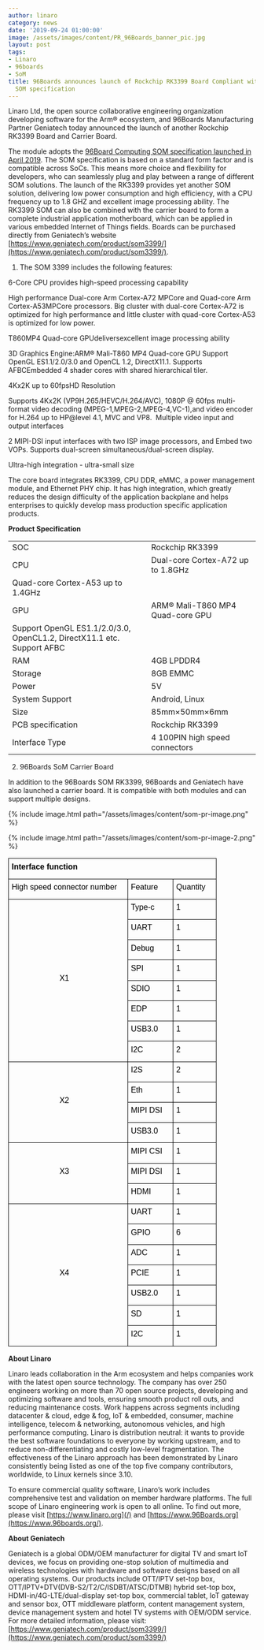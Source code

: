 ```yaml
---
author: linaro
category: news
date: '2019-09-24 01:00:00'
image: /assets/images/content/PR_96Boards_banner_pic.jpg
layout: post
tags:
- Linaro
- 96boards
- SoM
title: 96Boards announces launch of Rockchip RK3399 Board Compliant with 96Boards
  SOM specification
---
```


Linaro Ltd, the open source collaborative engineering organization developing software for the Arm® ecosystem, and 96Boards Manufacturing Partner Geniatech today announced the launch of another Rockchip RK3399 Board and Carrier Board.

The module adopts the [96Board Computing SOM specification launched in April 2019](/news/linaro-announces-launch-of-96boards-system-on-module-som-specification/). The SOM specification is based on a standard form factor and is compatible across SoCs. This means more choice and flexibility for developers, who can seamlessly plug and play between a range of different SOM solutions. The launch of the RK3399 provides yet another SOM solution, delivering low power consumption and high efficiency, with a CPU frequency up to 1.8 GHZ and excellent image processing ability. The RK3399 SOM can also be combined with the carrier board to form a complete industrial application motherboard, which can be applied in various embedded Internet of Things fields. Boards can be purchased directly from Geniatech’s website [https://www.geniatech.com/product/som3399/](https://www.geniatech.com/product/som3399/).

1. The SOM 3399 includes the following features:

6-Core CPU provides high-speed processing capability

High performance Dual-core Arm Cortex-A72 MPCore and Quad-core Arm Cortex-A53MPCore processors. Big cluster with dual-core Cortex-A72 is optimized for high performance and little cluster with quad-core Cortex-A53 is optimized for low power.

T860MP4 Quad-core GPUdeliversexcellent image processing ability

3D Graphics Engine:ARM® Mali-T860 MP4 Quad-core GPU Support OpenGL ES1.1/2.0/3.0 and OpenCL 1.2, DirectX11.1. Supports AFBCEmbedded 4 shader cores with shared hierarchical tiler.

4Kx2K up to 60fpsHD Resolution

Supports 4Kx2K (VP9H.265/HEVC/H.264/AVC), 1080P @ 60fps multi-format video decoding (MPEG-1,MPEG-2,MPEG-4,VC-1),and video encoder for H.264 up to HP@level 4.1, MVC and VP8. 
Multiple video input and output interfaces

2 MIPI-DSI input interfaces with two ISP image processors, and Embed two VOPs. Supports dual-screen simultaneous/dual-screen display.

Ultra-high integration - ultra-small size

The core board integrates RK3399, CPU DDR, eMMC, a power management module, and Ethernet PHY chip. It has high integration, which greatly reduces the design difficulty of the application backplane and helps enterprises to quickly develop mass production specific application products.

**Product Specification**

|                                                                        |                                   |
| ---------------------------------------------------------------------- | --------------------------------- |
| SOC                                                                    | Rockchip RK3399                   |
| CPU                                                                    | Dual-core Cortex-A72 up to 1.8GHz |
| Quad-core Cortex-A53 up to 1.4GHz                                      |
| GPU                                                                    | ARM® Mali-T860 MP4 Quad-core GPU  |
| Support OpenGL ES1.1/2.0/3.0, OpenCL1.2, DirectX11.1 etc. Support AFBC |
| RAM                                                                    | 4GB LPDDR4                        |
| Storage                                                                | 8GB EMMC                          |
| Power                                                                  | 5V                                |
| System Support                                                         | Android, Linux                    |
| Size                                                                   | 85mm×50mm×6mm                     |
| PCB specification                                                      | Rockchip RK3399                   |
| Interface Type                                                         | 4 100PIN high speed connectors    |

2. 96Boards SoM Carrier Board

In addition to the 96Boards SOM RK3399, 96Boards and Geniatech have also launched a carrier board. It is compatible with both modules and can support multiple designs.

{% include image.html path="/assets/images/content/som-pr-image.png" %}

{% include image.html path="/assets/images/content/som-pr-image-2.png" %}

  <table  class="table table-responsive" style="border:none;border-collapse:collapse;">
    <tbody style="border-left:1px solid #000;">
      <tr style="height:16pt;">
        <td colspan="3" style="border-left:solid #000000 0.5pt;border-right:solid #000000 0.5pt;border-bottom:solid #000000 0.5pt;border-top:solid #000000 0.5pt;vertical-align:top;padding:4pt 10pt 4pt 4.5pt;overflow:hidden;overflow-wrap:break-word;">
          <p dir="ltr" style="line-height:1.34;margin-right: 6pt;text-indent: -0.5pt;margin-top:0pt;margin-bottom:6.1pt;padding:0pt 0pt 0pt 0.5pt;"><span style="font-size:12pt;font-family:Arial;color:#000000;background-color:transparent;font-weight:700;font-style:normal;font-variant:normal;text-decoration:none;vertical-align:baseline;white-space:pre;white-space:pre-wrap;">Interface function</span></p>
        </td>
      </tr>
      <tr style="height:29pt;">
        <td style="border-left:solid #000000 0.5pt;border-right:solid #000000 0.5pt;border-bottom:solid #000000 0.5pt;border-top:solid #000000 0.5pt;vertical-align:top;padding:4pt 10pt 4pt 4.5pt;overflow:hidden;overflow-wrap:break-word;">
          <p dir="ltr" style="line-height:1.34;margin-right: 6pt;text-indent: -0.5pt;margin-top:0pt;margin-bottom:6.1pt;padding:0pt 0pt 0pt 0.5pt;"><span style="font-size:12pt;font-family:Arial;color:#000000;background-color:transparent;font-weight:400;font-style:normal;font-variant:normal;text-decoration:none;vertical-align:baseline;white-space:pre;white-space:pre-wrap;">High speed connector number</span></p>
        </td>
        <td style="border-left:solid #000000 0.5pt;border-right:solid #000000 0.5pt;border-bottom:solid #000000 0.5pt;border-top:solid #000000 0.5pt;vertical-align:top;padding:4pt 10pt 4pt 4.5pt;overflow:hidden;overflow-wrap:break-word;">
          <p dir="ltr" style="line-height:1.34;margin-right: 6pt;text-indent: -0.5pt;text-align: justify;margin-top:0pt;margin-bottom:6.1pt;padding:0pt 0pt 0pt 0.5pt;"><span style="font-size:12pt;font-family:Arial;color:#000000;background-color:transparent;font-weight:400;font-style:normal;font-variant:normal;text-decoration:none;vertical-align:baseline;white-space:pre;white-space:pre-wrap;">Feature</span></p>
        </td>
        <td style="border-left:solid #000000 0.5pt;border-right:solid #000000 0.5pt;border-bottom:solid #000000 0.5pt;border-top:solid #000000 0.5pt;vertical-align:top;padding:4pt 10pt 4pt 4.5pt;overflow:hidden;overflow-wrap:break-word;">
          <p dir="ltr" style="line-height:1.34;margin-right: 6pt;text-indent: -0.5pt;text-align: justify;margin-top:0pt;margin-bottom:6.1pt;padding:0pt 0pt 0pt 0.5pt;"><span style="font-size:12pt;font-family:Arial;color:#000000;background-color:transparent;font-weight:400;font-style:normal;font-variant:normal;text-decoration:none;vertical-align:baseline;white-space:pre;white-space:pre-wrap;">Quantity</span></p>
        </td>
      </tr>
      <tr style="height:14pt;">
        <td rowspan="8" style="border-left:solid #000000 0.5pt;border-right:solid #000000 0.5pt;border-bottom:solid #000000 0.5pt;border-top:solid #000000 0.5pt;vertical-align:middle;padding:4pt 10pt 4pt 4.5pt;overflow:hidden;overflow-wrap:break-word;">
          <p dir="ltr" style="line-height:1.34;margin-right: 6pt;text-indent: -0.5pt;text-align: center;margin-top:0pt;margin-bottom:6.1pt;padding:0pt 0pt 0pt 0.5pt;"><span style="font-size:12pt;font-family:Arial;color:#000000;background-color:transparent;font-weight:400;font-style:normal;font-variant:normal;text-decoration:none;vertical-align:baseline;white-space:pre;white-space:pre-wrap;">X1</span></p>
        </td>
        <td style="border-left:solid #000000 0.5pt;border-right:solid #000000 0.5pt;border-bottom:solid #000000 0.5pt;border-top:solid #000000 0.5pt;vertical-align:top;padding:4pt 10pt 4pt 4.5pt;overflow:hidden;overflow-wrap:break-word;">
          <p dir="ltr" style="line-height:1.34;margin-right: 6pt;text-indent: -0.5pt;text-align: justify;margin-top:0pt;margin-bottom:6.1pt;padding:0pt 0pt 0pt 0.5pt;"><span style="font-size:12pt;font-family:Arial;color:#000000;background-color:transparent;font-weight:400;font-style:normal;font-variant:normal;text-decoration:none;vertical-align:baseline;white-space:pre;white-space:pre-wrap;">Type-c</span></p>
        </td>
        <td style="border-left:solid #000000 0.5pt;border-right:solid #000000 0.5pt;border-bottom:solid #000000 0.5pt;border-top:solid #000000 0.5pt;vertical-align:top;padding:4pt 10pt 4pt 4.5pt;overflow:hidden;overflow-wrap:break-word;">
          <p dir="ltr" style="line-height:1.34;margin-right: 6pt;text-indent: -0.5pt;text-align: justify;margin-top:0pt;margin-bottom:6.1pt;padding:0pt 0pt 0pt 0.5pt;"><span style="font-size:12pt;font-family:Arial;color:#000000;background-color:transparent;font-weight:400;font-style:normal;font-variant:normal;text-decoration:none;vertical-align:baseline;white-space:pre;white-space:pre-wrap;">1</span></p>
        </td>
      </tr>
      <tr style="height:14pt;">
        <td style="border-left:solid #000000 0.5pt;border-right:solid #000000 0.5pt;border-bottom:solid #000000 0.5pt;border-top:solid #000000 0.5pt;vertical-align:top;padding:4pt 10pt 4pt 4.5pt;overflow:hidden;overflow-wrap:break-word;">
          <p dir="ltr" style="line-height:1.34;margin-right: 6pt;text-indent: -0.5pt;text-align: justify;margin-top:0pt;margin-bottom:6.1pt;padding:0pt 0pt 0pt 0.5pt;"><span style="font-size:12pt;font-family:Arial;color:#000000;background-color:transparent;font-weight:400;font-style:normal;font-variant:normal;text-decoration:none;vertical-align:baseline;white-space:pre;white-space:pre-wrap;">UART</span></p>
        </td>
        <td style="border-left:solid #000000 0.5pt;border-right:solid #000000 0.5pt;border-bottom:solid #000000 0.5pt;border-top:solid #000000 0.5pt;vertical-align:top;padding:4pt 10pt 4pt 4.5pt;overflow:hidden;overflow-wrap:break-word;">
          <p dir="ltr" style="line-height:1.34;margin-right: 6pt;text-indent: -0.5pt;text-align: justify;margin-top:0pt;margin-bottom:6.1pt;padding:0pt 0pt 0pt 0.5pt;"><span style="font-size:12pt;font-family:Arial;color:#000000;background-color:transparent;font-weight:400;font-style:normal;font-variant:normal;text-decoration:none;vertical-align:baseline;white-space:pre;white-space:pre-wrap;">1</span></p>
        </td>
      </tr>
      <tr style="height:14pt;">
        <td style="border-left:solid #000000 0.5pt;border-right:solid #000000 0.5pt;border-bottom:solid #000000 0.5pt;border-top:solid #000000 0.5pt;vertical-align:top;padding:4pt 10pt 4pt 4.5pt;overflow:hidden;overflow-wrap:break-word;">
          <p dir="ltr" style="line-height:1.34;margin-right: 6pt;text-indent: -0.5pt;text-align: justify;margin-top:0pt;margin-bottom:6.1pt;padding:0pt 0pt 0pt 0.5pt;"><span style="font-size:12pt;font-family:Arial;color:#000000;background-color:transparent;font-weight:400;font-style:normal;font-variant:normal;text-decoration:none;vertical-align:baseline;white-space:pre;white-space:pre-wrap;">Debug</span></p>
        </td>
        <td style="border-left:solid #000000 0.5pt;border-right:solid #000000 0.5pt;border-bottom:solid #000000 0.5pt;border-top:solid #000000 0.5pt;vertical-align:top;padding:4pt 10pt 4pt 4.5pt;overflow:hidden;overflow-wrap:break-word;">
          <p dir="ltr" style="line-height:1.34;margin-right: 6pt;text-indent: -0.5pt;text-align: justify;margin-top:0pt;margin-bottom:6.1pt;padding:0pt 0pt 0pt 0.5pt;"><span style="font-size:12pt;font-family:Arial;color:#000000;background-color:transparent;font-weight:400;font-style:normal;font-variant:normal;text-decoration:none;vertical-align:baseline;white-space:pre;white-space:pre-wrap;">1</span></p>
        </td>
      </tr>
      <tr style="height:14pt;">
        <td style="border-left:solid #000000 0.5pt;border-right:solid #000000 0.5pt;border-bottom:solid #000000 0.5pt;border-top:solid #000000 0.5pt;vertical-align:top;padding:4pt 10pt 4pt 4.5pt;overflow:hidden;overflow-wrap:break-word;">
          <p dir="ltr" style="line-height:1.34;margin-right: 6pt;text-indent: -0.5pt;text-align: justify;margin-top:0pt;margin-bottom:6.1pt;padding:0pt 0pt 0pt 0.5pt;"><span style="font-size:12pt;font-family:Arial;color:#000000;background-color:transparent;font-weight:400;font-style:normal;font-variant:normal;text-decoration:none;vertical-align:baseline;white-space:pre;white-space:pre-wrap;">SPI</span></p>
        </td>
        <td style="border-left:solid #000000 0.5pt;border-right:solid #000000 0.5pt;border-bottom:solid #000000 0.5pt;border-top:solid #000000 0.5pt;vertical-align:top;padding:4pt 10pt 4pt 4.5pt;overflow:hidden;overflow-wrap:break-word;">
          <p dir="ltr" style="line-height:1.34;margin-right: 6pt;text-indent: -0.5pt;text-align: justify;margin-top:0pt;margin-bottom:6.1pt;padding:0pt 0pt 0pt 0.5pt;"><span style="font-size:12pt;font-family:Arial;color:#000000;background-color:transparent;font-weight:400;font-style:normal;font-variant:normal;text-decoration:none;vertical-align:baseline;white-space:pre;white-space:pre-wrap;">1</span></p>
        </td>
      </tr>
      <tr style="height:14pt;">
        <td style="border-left:solid #000000 0.5pt;border-right:solid #000000 0.5pt;border-bottom:solid #000000 0.5pt;border-top:solid #000000 0.5pt;vertical-align:top;padding:4pt 10pt 4pt 4.5pt;overflow:hidden;overflow-wrap:break-word;">
          <p dir="ltr" style="line-height:1.34;margin-right: 6pt;text-indent: -0.5pt;text-align: justify;margin-top:0pt;margin-bottom:6.1pt;padding:0pt 0pt 0pt 0.5pt;"><span style="font-size:12pt;font-family:Arial;color:#000000;background-color:transparent;font-weight:400;font-style:normal;font-variant:normal;text-decoration:none;vertical-align:baseline;white-space:pre;white-space:pre-wrap;">SDIO</span></p>
        </td>
        <td style="border-left:solid #000000 0.5pt;border-right:solid #000000 0.5pt;border-bottom:solid #000000 0.5pt;border-top:solid #000000 0.5pt;vertical-align:top;padding:4pt 10pt 4pt 4.5pt;overflow:hidden;overflow-wrap:break-word;">
          <p dir="ltr" style="line-height:1.34;margin-right: 6pt;text-indent: -0.5pt;text-align: justify;margin-top:0pt;margin-bottom:6.1pt;padding:0pt 0pt 0pt 0.5pt;"><span style="font-size:12pt;font-family:Arial;color:#000000;background-color:transparent;font-weight:400;font-style:normal;font-variant:normal;text-decoration:none;vertical-align:baseline;white-space:pre;white-space:pre-wrap;">1</span></p>
        </td>
      </tr>
      <tr style="height:14pt;">
        <td style="border-left:solid #000000 0.5pt;border-right:solid #000000 0.5pt;border-bottom:solid #000000 0.5pt;border-top:solid #000000 0.5pt;vertical-align:top;padding:4pt 10pt 4pt 4.5pt;overflow:hidden;overflow-wrap:break-word;">
          <p dir="ltr" style="line-height:1.34;margin-right: 6pt;text-indent: -0.5pt;text-align: justify;margin-top:0pt;margin-bottom:6.1pt;padding:0pt 0pt 0pt 0.5pt;"><span style="font-size:12pt;font-family:Arial;color:#000000;background-color:transparent;font-weight:400;font-style:normal;font-variant:normal;text-decoration:none;vertical-align:baseline;white-space:pre;white-space:pre-wrap;">EDP</span></p>
        </td>
        <td style="border-left:solid #000000 0.5pt;border-right:solid #000000 0.5pt;border-bottom:solid #000000 0.5pt;border-top:solid #000000 0.5pt;vertical-align:top;padding:4pt 10pt 4pt 4.5pt;overflow:hidden;overflow-wrap:break-word;">
          <p dir="ltr" style="line-height:1.34;margin-right: 6pt;text-indent: -0.5pt;text-align: justify;margin-top:0pt;margin-bottom:6.1pt;padding:0pt 0pt 0pt 0.5pt;"><span style="font-size:12pt;font-family:Arial;color:#000000;background-color:transparent;font-weight:400;font-style:normal;font-variant:normal;text-decoration:none;vertical-align:baseline;white-space:pre;white-space:pre-wrap;">1</span></p>
        </td>
      </tr>
      <tr style="height:14pt;">
        <td style="border-left:solid #000000 0.5pt;border-right:solid #000000 0.5pt;border-bottom:solid #000000 0.5pt;border-top:solid #000000 0.5pt;vertical-align:top;padding:4pt 10pt 4pt 4.5pt;overflow:hidden;overflow-wrap:break-word;">
          <p dir="ltr" style="line-height:1.34;margin-right: 6pt;text-indent: -0.5pt;text-align: justify;margin-top:0pt;margin-bottom:6.1pt;padding:0pt 0pt 0pt 0.5pt;"><span style="font-size:12pt;font-family:Arial;color:#000000;background-color:transparent;font-weight:400;font-style:normal;font-variant:normal;text-decoration:none;vertical-align:baseline;white-space:pre;white-space:pre-wrap;">USB3.0</span></p>
        </td>
        <td style="border-left:solid #000000 0.5pt;border-right:solid #000000 0.5pt;border-bottom:solid #000000 0.5pt;border-top:solid #000000 0.5pt;vertical-align:top;padding:4pt 10pt 4pt 4.5pt;overflow:hidden;overflow-wrap:break-word;">
          <p dir="ltr" style="line-height:1.34;margin-right: 6pt;text-indent: -0.5pt;text-align: justify;margin-top:0pt;margin-bottom:6.1pt;padding:0pt 0pt 0pt 0.5pt;"><span style="font-size:12pt;font-family:Arial;color:#000000;background-color:transparent;font-weight:400;font-style:normal;font-variant:normal;text-decoration:none;vertical-align:baseline;white-space:pre;white-space:pre-wrap;">1</span></p>
        </td>
      </tr>
      <tr style="height:14pt;">
        <td style="border-left:solid #000000 0.5pt;border-right:solid #000000 0.5pt;border-bottom:solid #000000 0.5pt;border-top:solid #000000 0.5pt;vertical-align:top;padding:4pt 10pt 4pt 4.5pt;overflow:hidden;overflow-wrap:break-word;">
          <p dir="ltr" style="line-height:1.34;margin-right: 6pt;text-indent: -0.5pt;text-align: justify;margin-top:0pt;margin-bottom:6.1pt;padding:0pt 0pt 0pt 0.5pt;"><span style="font-size:12pt;font-family:Arial;color:#000000;background-color:transparent;font-weight:400;font-style:normal;font-variant:normal;text-decoration:none;vertical-align:baseline;white-space:pre;white-space:pre-wrap;">I2C</span></p>
        </td>
        <td style="border-left:solid #000000 0.5pt;border-right:solid #000000 0.5pt;border-bottom:solid #000000 0.5pt;border-top:solid #000000 0.5pt;vertical-align:top;padding:4pt 10pt 4pt 4.5pt;overflow:hidden;overflow-wrap:break-word;">
          <p dir="ltr" style="line-height:1.34;margin-right: 6pt;text-indent: -0.5pt;text-align: justify;margin-top:0pt;margin-bottom:6.1pt;padding:0pt 0pt 0pt 0.5pt;"><span style="font-size:12pt;font-family:Arial;color:#000000;background-color:transparent;font-weight:400;font-style:normal;font-variant:normal;text-decoration:none;vertical-align:baseline;white-space:pre;white-space:pre-wrap;">2</span></p>
        </td>
      </tr>
      <tr style="height:14pt;">
        <td rowspan="4" style="border-left:solid #000000 0.5pt;border-right:solid #000000 0.5pt;border-bottom:solid #000000 0.5pt;border-top:solid #000000 0.5pt;vertical-align:middle;padding:4pt 10pt 4pt 4.5pt;overflow:hidden;overflow-wrap:break-word;">
          <p dir="ltr" style="line-height:1.34;margin-right: 6pt;text-indent: -0.5pt;text-align: center;margin-top:0pt;margin-bottom:6.1pt;padding:0pt 0pt 0pt 0.5pt;"><span style="font-size:12pt;font-family:Arial;color:#000000;background-color:transparent;font-weight:400;font-style:normal;font-variant:normal;text-decoration:none;vertical-align:baseline;white-space:pre;white-space:pre-wrap;">X2</span></p>
        </td>
        <td style="border-left:solid #000000 0.5pt;border-right:solid #000000 0.5pt;border-bottom:solid #000000 0.5pt;border-top:solid #000000 0.5pt;vertical-align:top;padding:4pt 10pt 4pt 4.5pt;overflow:hidden;overflow-wrap:break-word;">
          <p dir="ltr" style="line-height:1.34;margin-right: 6pt;text-indent: -0.5pt;text-align: justify;margin-top:0pt;margin-bottom:6.1pt;padding:0pt 0pt 0pt 0.5pt;"><span style="font-size:12pt;font-family:Arial;color:#000000;background-color:transparent;font-weight:400;font-style:normal;font-variant:normal;text-decoration:none;vertical-align:baseline;white-space:pre;white-space:pre-wrap;">I2S</span></p>
        </td>
        <td style="border-left:solid #000000 0.5pt;border-right:solid #000000 0.5pt;border-bottom:solid #000000 0.5pt;border-top:solid #000000 0.5pt;vertical-align:top;padding:4pt 10pt 4pt 4.5pt;overflow:hidden;overflow-wrap:break-word;">
          <p dir="ltr" style="line-height:1.34;margin-right: 6pt;text-indent: -0.5pt;text-align: justify;margin-top:0pt;margin-bottom:6.1pt;padding:0pt 0pt 0pt 0.5pt;"><span style="font-size:12pt;font-family:Arial;color:#000000;background-color:transparent;font-weight:400;font-style:normal;font-variant:normal;text-decoration:none;vertical-align:baseline;white-space:pre;white-space:pre-wrap;">2</span></p>
        </td>
      </tr>
      <tr style="height:14pt;">
        <td style="border-left:solid #000000 0.5pt;border-right:solid #000000 0.5pt;border-bottom:solid #000000 0.5pt;border-top:solid #000000 0.5pt;vertical-align:top;padding:4pt 10pt 4pt 4.5pt;overflow:hidden;overflow-wrap:break-word;">
          <p dir="ltr" style="line-height:1.34;margin-right: 6pt;text-indent: -0.5pt;text-align: justify;margin-top:0pt;margin-bottom:6.1pt;padding:0pt 0pt 0pt 0.5pt;"><span style="font-size:12pt;font-family:Arial;color:#000000;background-color:transparent;font-weight:400;font-style:normal;font-variant:normal;text-decoration:none;vertical-align:baseline;white-space:pre;white-space:pre-wrap;">Eth</span></p>
        </td>
        <td style="border-left:solid #000000 0.5pt;border-right:solid #000000 0.5pt;border-bottom:solid #000000 0.5pt;border-top:solid #000000 0.5pt;vertical-align:top;padding:4pt 10pt 4pt 4.5pt;overflow:hidden;overflow-wrap:break-word;">
          <p dir="ltr" style="line-height:1.34;margin-right: 6pt;text-indent: -0.5pt;text-align: justify;margin-top:0pt;margin-bottom:6.1pt;padding:0pt 0pt 0pt 0.5pt;"><span style="font-size:12pt;font-family:Arial;color:#000000;background-color:transparent;font-weight:400;font-style:normal;font-variant:normal;text-decoration:none;vertical-align:baseline;white-space:pre;white-space:pre-wrap;">1</span></p>
        </td>
      </tr>
      <tr style="height:14pt;">
        <td style="border-left:solid #000000 0.5pt;border-right:solid #000000 0.5pt;border-bottom:solid #000000 0.5pt;border-top:solid #000000 0.5pt;vertical-align:top;padding:4pt 10pt 4pt 4.5pt;overflow:hidden;overflow-wrap:break-word;">
          <p dir="ltr" style="line-height:1.34;margin-right: 6pt;text-indent: -0.5pt;text-align: justify;margin-top:0pt;margin-bottom:6.1pt;padding:0pt 0pt 0pt 0.5pt;"><span style="font-size:12pt;font-family:Arial;color:#000000;background-color:transparent;font-weight:400;font-style:normal;font-variant:normal;text-decoration:none;vertical-align:baseline;white-space:pre;white-space:pre-wrap;">MIPI DSI</span></p>
        </td>
        <td style="border-left:solid #000000 0.5pt;border-right:solid #000000 0.5pt;border-bottom:solid #000000 0.5pt;border-top:solid #000000 0.5pt;vertical-align:top;padding:4pt 10pt 4pt 4.5pt;overflow:hidden;overflow-wrap:break-word;">
          <p dir="ltr" style="line-height:1.34;margin-right: 6pt;text-indent: -0.5pt;text-align: justify;margin-top:0pt;margin-bottom:6.1pt;padding:0pt 0pt 0pt 0.5pt;"><span style="font-size:12pt;font-family:Arial;color:#000000;background-color:transparent;font-weight:400;font-style:normal;font-variant:normal;text-decoration:none;vertical-align:baseline;white-space:pre;white-space:pre-wrap;">1</span></p>
        </td>
      </tr>
      <tr style="height:14pt;">
        <td style="border-left:solid #000000 0.5pt;border-right:solid #000000 0.5pt;border-bottom:solid #000000 0.5pt;border-top:solid #000000 0.5pt;vertical-align:top;padding:4pt 10pt 4pt 4.5pt;overflow:hidden;overflow-wrap:break-word;">
          <p dir="ltr" style="line-height:1.34;margin-right: 6pt;text-indent: -0.5pt;text-align: justify;margin-top:0pt;margin-bottom:6.1pt;padding:0pt 0pt 0pt 0.5pt;"><span style="font-size:12pt;font-family:Arial;color:#000000;background-color:transparent;font-weight:400;font-style:normal;font-variant:normal;text-decoration:none;vertical-align:baseline;white-space:pre;white-space:pre-wrap;">USB3.0</span></p>
        </td>
        <td style="border-left:solid #000000 0.5pt;border-right:solid #000000 0.5pt;border-bottom:solid #000000 0.5pt;border-top:solid #000000 0.5pt;vertical-align:top;padding:4pt 10pt 4pt 4.5pt;overflow:hidden;overflow-wrap:break-word;">
          <p dir="ltr" style="line-height:1.34;margin-right: 6pt;text-indent: -0.5pt;text-align: justify;margin-top:0pt;margin-bottom:6.1pt;padding:0pt 0pt 0pt 0.5pt;"><span style="font-size:12pt;font-family:Arial;color:#000000;background-color:transparent;font-weight:400;font-style:normal;font-variant:normal;text-decoration:none;vertical-align:baseline;white-space:pre;white-space:pre-wrap;">1</span></p>
        </td>
      </tr>
      <tr style="height:14pt;">
        <td rowspan="3" style="border-left:solid #000000 0.5pt;border-right:solid #000000 0.5pt;border-bottom:solid #000000 0.5pt;border-top:solid #000000 0.5pt;vertical-align:middle;padding:4pt 10pt 4pt 4.5pt;overflow:hidden;overflow-wrap:break-word;">
          <p dir="ltr" style="line-height:1.34;margin-right: 6pt;text-indent: -0.5pt;text-align: center;margin-top:0pt;margin-bottom:6.1pt;padding:0pt 0pt 0pt 0.5pt;"><span style="font-size:12pt;font-family:Arial;color:#000000;background-color:transparent;font-weight:400;font-style:normal;font-variant:normal;text-decoration:none;vertical-align:baseline;white-space:pre;white-space:pre-wrap;">X3</span></p>
        </td>
        <td style="border-left:solid #000000 0.5pt;border-right:solid #000000 0.5pt;border-bottom:solid #000000 0.5pt;border-top:solid #000000 0.5pt;vertical-align:top;padding:4pt 10pt 4pt 4.5pt;overflow:hidden;overflow-wrap:break-word;">
          <p dir="ltr" style="line-height:1.34;margin-right: 6pt;text-indent: -0.5pt;text-align: justify;margin-top:0pt;margin-bottom:6.1pt;padding:0pt 0pt 0pt 0.5pt;"><span style="font-size:12pt;font-family:Arial;color:#000000;background-color:transparent;font-weight:400;font-style:normal;font-variant:normal;text-decoration:none;vertical-align:baseline;white-space:pre;white-space:pre-wrap;">MIPI CSI</span></p>
        </td>
        <td style="border-left:solid #000000 0.5pt;border-right:solid #000000 0.5pt;border-bottom:solid #000000 0.5pt;border-top:solid #000000 0.5pt;vertical-align:top;padding:4pt 10pt 4pt 4.5pt;overflow:hidden;overflow-wrap:break-word;">
          <p dir="ltr" style="line-height:1.34;margin-right: 6pt;text-indent: -0.5pt;text-align: justify;margin-top:0pt;margin-bottom:6.1pt;padding:0pt 0pt 0pt 0.5pt;"><span style="font-size:12pt;font-family:Arial;color:#000000;background-color:transparent;font-weight:400;font-style:normal;font-variant:normal;text-decoration:none;vertical-align:baseline;white-space:pre;white-space:pre-wrap;">1</span></p>
        </td>
      </tr>
      <tr style="height:14pt;">
        <td style="border-left:solid #000000 0.5pt;border-right:solid #000000 0.5pt;border-bottom:solid #000000 0.5pt;border-top:solid #000000 0.5pt;vertical-align:top;padding:4pt 10pt 4pt 4.5pt;overflow:hidden;overflow-wrap:break-word;">
          <p dir="ltr" style="line-height:1.34;margin-right: 6pt;text-indent: -0.5pt;text-align: justify;margin-top:0pt;margin-bottom:6.1pt;padding:0pt 0pt 0pt 0.5pt;"><span style="font-size:12pt;font-family:Arial;color:#000000;background-color:transparent;font-weight:400;font-style:normal;font-variant:normal;text-decoration:none;vertical-align:baseline;white-space:pre;white-space:pre-wrap;">MIPI DSI</span></p>
        </td>
        <td style="border-left:solid #000000 0.5pt;border-right:solid #000000 0.5pt;border-bottom:solid #000000 0.5pt;border-top:solid #000000 0.5pt;vertical-align:top;padding:4pt 10pt 4pt 4.5pt;overflow:hidden;overflow-wrap:break-word;">
          <p dir="ltr" style="line-height:1.34;margin-right: 6pt;text-indent: -0.5pt;text-align: justify;margin-top:0pt;margin-bottom:6.1pt;padding:0pt 0pt 0pt 0.5pt;"><span style="font-size:12pt;font-family:Arial;color:#000000;background-color:transparent;font-weight:400;font-style:normal;font-variant:normal;text-decoration:none;vertical-align:baseline;white-space:pre;white-space:pre-wrap;">1</span></p>
        </td>
      </tr>
      <tr style="height:14pt;">
        <td style="border-left:solid #000000 0.5pt;border-right:solid #000000 0.5pt;border-bottom:solid #000000 0.5pt;border-top:solid #000000 0.5pt;vertical-align:top;padding:4pt 10pt 4pt 4.5pt;overflow:hidden;overflow-wrap:break-word;">
          <p dir="ltr" style="line-height:1.34;margin-right: 6pt;text-indent: -0.5pt;text-align: justify;margin-top:0pt;margin-bottom:6.1pt;padding:0pt 0pt 0pt 0.5pt;"><span style="font-size:12pt;font-family:Arial;color:#000000;background-color:transparent;font-weight:400;font-style:normal;font-variant:normal;text-decoration:none;vertical-align:baseline;white-space:pre;white-space:pre-wrap;">HDMI</span></p>
        </td>
        <td style="border-left:solid #000000 0.5pt;border-right:solid #000000 0.5pt;border-bottom:solid #000000 0.5pt;border-top:solid #000000 0.5pt;vertical-align:top;padding:4pt 10pt 4pt 4.5pt;overflow:hidden;overflow-wrap:break-word;">
          <p dir="ltr" style="line-height:1.34;margin-right: 6pt;text-indent: -0.5pt;text-align: justify;margin-top:0pt;margin-bottom:6.1pt;padding:0pt 0pt 0pt 0.5pt;"><span style="font-size:12pt;font-family:Arial;color:#000000;background-color:transparent;font-weight:400;font-style:normal;font-variant:normal;text-decoration:none;vertical-align:baseline;white-space:pre;white-space:pre-wrap;">1</span></p>
        </td>
      </tr>
      <tr style="height:14pt;">
        <td rowspan="7" style="border-left:solid #000000 0.5pt;border-right:solid #000000 0.5pt;border-bottom:solid #000000 0.5pt;border-top:solid #000000 0.5pt;vertical-align:middle;padding:4pt 10pt 4pt 4.5pt;overflow:hidden;overflow-wrap:break-word;">
          <p dir="ltr" style="line-height:1.34;margin-right: 6pt;text-indent: -0.5pt;text-align: center;margin-top:0pt;margin-bottom:6.1pt;padding:0pt 0pt 0pt 0.5pt;"><span style="font-size:12pt;font-family:Arial;color:#000000;background-color:transparent;font-weight:400;font-style:normal;font-variant:normal;text-decoration:none;vertical-align:baseline;white-space:pre;white-space:pre-wrap;">X4</span></p>
        </td>
        <td style="border-left:solid #000000 0.5pt;border-right:solid #000000 0.5pt;border-bottom:solid #000000 0.5pt;border-top:solid #000000 0.5pt;vertical-align:top;padding:4pt 10pt 4pt 4.5pt;overflow:hidden;overflow-wrap:break-word;">
          <p dir="ltr" style="line-height:1.34;margin-right: 6pt;text-indent: -0.5pt;text-align: justify;margin-top:0pt;margin-bottom:6.1pt;padding:0pt 0pt 0pt 0.5pt;"><span style="font-size:12pt;font-family:Arial;color:#000000;background-color:transparent;font-weight:400;font-style:normal;font-variant:normal;text-decoration:none;vertical-align:baseline;white-space:pre;white-space:pre-wrap;">UART</span></p>
        </td>
        <td style="border-left:solid #000000 0.5pt;border-right:solid #000000 0.5pt;border-bottom:solid #000000 0.5pt;border-top:solid #000000 0.5pt;vertical-align:top;padding:4pt 10pt 4pt 4.5pt;overflow:hidden;overflow-wrap:break-word;">
          <p dir="ltr" style="line-height:1.34;margin-right: 6pt;text-indent: -0.5pt;text-align: justify;margin-top:0pt;margin-bottom:6.1pt;padding:0pt 0pt 0pt 0.5pt;"><span style="font-size:12pt;font-family:Arial;color:#000000;background-color:transparent;font-weight:400;font-style:normal;font-variant:normal;text-decoration:none;vertical-align:baseline;white-space:pre;white-space:pre-wrap;">1</span></p>
        </td>
      </tr>
      <tr style="height:14pt;">
        <td style="border-left:solid #000000 0.5pt;border-right:solid #000000 0.5pt;border-bottom:solid #000000 0.5pt;border-top:solid #000000 0.5pt;vertical-align:top;padding:4pt 10pt 4pt 4.5pt;overflow:hidden;overflow-wrap:break-word;">
          <p dir="ltr" style="line-height:1.34;margin-right: 6pt;text-indent: -0.5pt;text-align: justify;margin-top:0pt;margin-bottom:6.1pt;padding:0pt 0pt 0pt 0.5pt;"><span style="font-size:12pt;font-family:Arial;color:#000000;background-color:transparent;font-weight:400;font-style:normal;font-variant:normal;text-decoration:none;vertical-align:baseline;white-space:pre;white-space:pre-wrap;">GPIO</span></p>
        </td>
        <td style="border-left:solid #000000 0.5pt;border-right:solid #000000 0.5pt;border-bottom:solid #000000 0.5pt;border-top:solid #000000 0.5pt;vertical-align:top;padding:4pt 10pt 4pt 4.5pt;overflow:hidden;overflow-wrap:break-word;">
          <p dir="ltr" style="line-height:1.34;margin-right: 6pt;text-indent: -0.5pt;text-align: justify;margin-top:0pt;margin-bottom:6.1pt;padding:0pt 0pt 0pt 0.5pt;"><span style="font-size:12pt;font-family:Arial;color:#000000;background-color:transparent;font-weight:400;font-style:normal;font-variant:normal;text-decoration:none;vertical-align:baseline;white-space:pre;white-space:pre-wrap;">6</span></p>
        </td>
      </tr>
      <tr style="height:14pt;">
        <td style="border-left:solid #000000 0.5pt;border-right:solid #000000 0.5pt;border-bottom:solid #000000 0.5pt;border-top:solid #000000 0.5pt;vertical-align:top;padding:4pt 10pt 4pt 4.5pt;overflow:hidden;overflow-wrap:break-word;">
          <p dir="ltr" style="line-height:1.34;margin-right: 6pt;text-indent: -0.5pt;text-align: justify;margin-top:0pt;margin-bottom:6.1pt;padding:0pt 0pt 0pt 0.5pt;"><span style="font-size:12pt;font-family:Arial;color:#000000;background-color:transparent;font-weight:400;font-style:normal;font-variant:normal;text-decoration:none;vertical-align:baseline;white-space:pre;white-space:pre-wrap;">ADC</span></p>
        </td>
        <td style="border-left:solid #000000 0.5pt;border-right:solid #000000 0.5pt;border-bottom:solid #000000 0.5pt;border-top:solid #000000 0.5pt;vertical-align:top;padding:4pt 10pt 4pt 4.5pt;overflow:hidden;overflow-wrap:break-word;">
          <p dir="ltr" style="line-height:1.34;margin-right: 6pt;text-indent: -0.5pt;text-align: justify;margin-top:0pt;margin-bottom:6.1pt;padding:0pt 0pt 0pt 0.5pt;"><span style="font-size:12pt;font-family:Arial;color:#000000;background-color:transparent;font-weight:400;font-style:normal;font-variant:normal;text-decoration:none;vertical-align:baseline;white-space:pre;white-space:pre-wrap;">1</span></p>
        </td>
      </tr>
      <tr style="height:14pt;">
        <td style="border-left:solid #000000 0.5pt;border-right:solid #000000 0.5pt;border-bottom:solid #000000 0.5pt;border-top:solid #000000 0.5pt;vertical-align:top;padding:4pt 10pt 4pt 4.5pt;overflow:hidden;overflow-wrap:break-word;">
          <p dir="ltr" style="line-height:1.34;margin-right: 6pt;text-indent: -0.5pt;text-align: justify;margin-top:0pt;margin-bottom:6.1pt;padding:0pt 0pt 0pt 0.5pt;"><span style="font-size:12pt;font-family:Arial;color:#000000;background-color:transparent;font-weight:400;font-style:normal;font-variant:normal;text-decoration:none;vertical-align:baseline;white-space:pre;white-space:pre-wrap;">PCIE</span></p>
        </td>
        <td style="border-left:solid #000000 0.5pt;border-right:solid #000000 0.5pt;border-bottom:solid #000000 0.5pt;border-top:solid #000000 0.5pt;vertical-align:top;padding:4pt 10pt 4pt 4.5pt;overflow:hidden;overflow-wrap:break-word;">
          <p dir="ltr" style="line-height:1.34;margin-right: 6pt;text-indent: -0.5pt;text-align: justify;margin-top:0pt;margin-bottom:6.1pt;padding:0pt 0pt 0pt 0.5pt;"><span style="font-size:12pt;font-family:Arial;color:#000000;background-color:transparent;font-weight:400;font-style:normal;font-variant:normal;text-decoration:none;vertical-align:baseline;white-space:pre;white-space:pre-wrap;">1</span></p>
        </td>
      </tr>
      <tr style="height:14pt;">
        <td style="border-left:solid #000000 0.5pt;border-right:solid #000000 0.5pt;border-bottom:solid #000000 0.5pt;border-top:solid #000000 0.5pt;vertical-align:top;padding:4pt 10pt 4pt 4.5pt;overflow:hidden;overflow-wrap:break-word;">
          <p dir="ltr" style="line-height:1.34;margin-right: 6pt;text-indent: -0.5pt;text-align: justify;margin-top:0pt;margin-bottom:6.1pt;padding:0pt 0pt 0pt 0.5pt;"><span style="font-size:12pt;font-family:Arial;color:#000000;background-color:transparent;font-weight:400;font-style:normal;font-variant:normal;text-decoration:none;vertical-align:baseline;white-space:pre;white-space:pre-wrap;">USB2.0</span></p>
        </td>
        <td style="border-left:solid #000000 0.5pt;border-right:solid #000000 0.5pt;border-bottom:solid #000000 0.5pt;border-top:solid #000000 0.5pt;vertical-align:top;padding:4pt 10pt 4pt 4.5pt;overflow:hidden;overflow-wrap:break-word;">
          <p dir="ltr" style="line-height:1.34;margin-right: 6pt;text-indent: -0.5pt;text-align: justify;margin-top:0pt;margin-bottom:6.1pt;padding:0pt 0pt 0pt 0.5pt;"><span style="font-size:12pt;font-family:Arial;color:#000000;background-color:transparent;font-weight:400;font-style:normal;font-variant:normal;text-decoration:none;vertical-align:baseline;white-space:pre;white-space:pre-wrap;">1</span></p>
        </td>
      </tr>
      <tr style="height:14pt;">
        <td style="border-left:solid #000000 0.5pt;border-right:solid #000000 0.5pt;border-bottom:solid #000000 0.5pt;border-top:solid #000000 0.5pt;vertical-align:top;padding:4pt 10pt 4pt 4.5pt;overflow:hidden;overflow-wrap:break-word;">
          <p dir="ltr" style="line-height:1.34;margin-right: 6pt;text-indent: -0.5pt;text-align: justify;margin-top:0pt;margin-bottom:6.1pt;padding:0pt 0pt 0pt 0.5pt;"><span style="font-size:12pt;font-family:Arial;color:#000000;background-color:transparent;font-weight:400;font-style:normal;font-variant:normal;text-decoration:none;vertical-align:baseline;white-space:pre;white-space:pre-wrap;">SD</span></p>
        </td>
        <td style="border-left:solid #000000 0.5pt;border-right:solid #000000 0.5pt;border-bottom:solid #000000 0.5pt;border-top:solid #000000 0.5pt;vertical-align:top;padding:4pt 10pt 4pt 4.5pt;overflow:hidden;overflow-wrap:break-word;">
          <p dir="ltr" style="line-height:1.34;margin-right: 6pt;text-indent: -0.5pt;text-align: justify;margin-top:0pt;margin-bottom:6.1pt;padding:0pt 0pt 0pt 0.5pt;"><span style="font-size:12pt;font-family:Arial;color:#000000;background-color:transparent;font-weight:400;font-style:normal;font-variant:normal;text-decoration:none;vertical-align:baseline;white-space:pre;white-space:pre-wrap;">1</span></p>
        </td>
      </tr>
      <tr style="height:14pt;">
        <td style="border-left:solid #000000 0.5pt;border-right:solid #000000 0.5pt;border-bottom:solid #000000 0.5pt;border-top:solid #000000 0.5pt;vertical-align:top;padding:4pt 10pt 4pt 4.5pt;overflow:hidden;overflow-wrap:break-word;">
          <p dir="ltr" style="line-height:1.34;margin-right: 6pt;text-indent: -0.5pt;text-align: justify;margin-top:0pt;margin-bottom:6.1pt;padding:0pt 0pt 0pt 0.5pt;"><span style="font-size:12pt;font-family:Arial;color:#000000;background-color:transparent;font-weight:400;font-style:normal;font-variant:normal;text-decoration:none;vertical-align:baseline;white-space:pre;white-space:pre-wrap;">I2C</span></p>
        </td>
        <td style="border-left:solid #000000 0.5pt;border-right:solid #000000 0.5pt;border-bottom:solid #000000 0.5pt;border-top:solid #000000 0.5pt;vertical-align:top;padding:4pt 10pt 4pt 4.5pt;overflow:hidden;overflow-wrap:break-word;">
          <p dir="ltr" style="line-height:1.34;margin-right: 6pt;text-indent: -0.5pt;text-align: justify;margin-top:0pt;margin-bottom:6.1pt;padding:0pt 0pt 0pt 0.5pt;"><span style="font-size:12pt;font-family:Arial;color:#000000;background-color:transparent;font-weight:400;font-style:normal;font-variant:normal;text-decoration:none;vertical-align:baseline;white-space:pre;white-space:pre-wrap;">1</span></p>
        </td>
      </tr>
    </tbody>
  </table>

**About Linaro**

Linaro leads collaboration in the Arm ecosystem and helps companies work with the latest open source technology. The company has over 250 engineers working on more than 70 open source projects, developing and optimizing software and tools, ensuring smooth product roll outs, and reducing maintenance costs. Work happens across segments including datacenter & cloud, edge & fog, IoT & embedded, consumer, machine intelligence, telecom & networking, autonomous vehicles, and high performance computing. Linaro is distribution neutral: it wants to provide the best software foundations to everyone by working upstream, and to reduce non-differentiating and costly low-level fragmentation. The effectiveness of the Linaro approach has been demonstrated by Linaro consistently being listed as one of the top five company contributors, worldwide, to Linux kernels since 3.10.

To ensure commercial quality software, Linaro’s work includes comprehensive test and validation on member hardware platforms. The full scope of Linaro engineering work is open to all online. To find out more, please visit [https://www.linaro.org](/) and [https://www.96Boards.org](https://www.96boards.org/).

**About Geniatech**

Geniatech is a global ODM/OEM manufacturer for digital TV and smart IoT devices, we focus on providing one-stop solution of multimedia and wireless technologies with hardware and software designs based on all operating systems. Our products include OTT/IPTV set-top box, OTT/IPTV+DTV(DVB-S2/T2/C/ISDBT/ATSC/DTMB) hybrid set-top box, HDMI-in/4G-LTE/dual-display set-top box, commercial tablet, IoT gateway and sensor box, OTT middleware platform, content management system, device management system and hotel TV systems with OEM/ODM service. For more detailed information, please visit: [https://www.geniatech.com/product/som3399/](https://www.geniatech.com/product/som3399/)